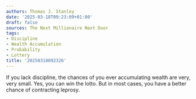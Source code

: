 ```yaml
---
authors: Thomas J. Stanley
date: '2025-03-18T09:23:09+01:00'
draft: false
sources: The Next Millionaire Next Door
tags:
- Discipline
- Wealth Accumulation
- Probability
- Lottery
title: '20250318092326'
---
```


If you lack discipline, the chances of you ever accumulating wealth are very, very small. Yes, you can win the lotto.
But in most cases, you have a better chance of contracting leprosy.